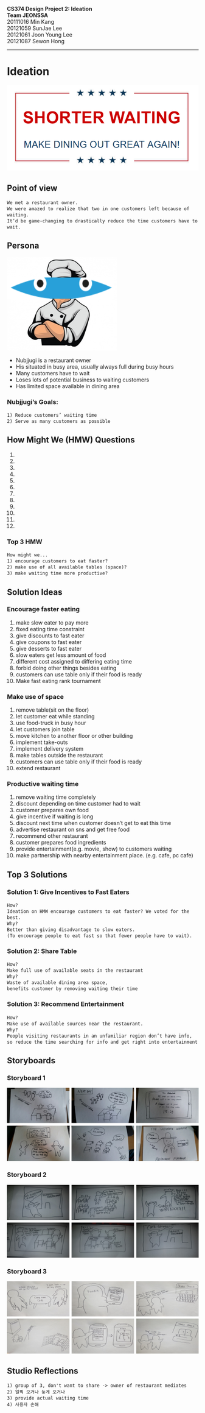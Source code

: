 **CS374 Design Project 2: Ideation**  
**Team JEONSSA**  
20111016 Min Kang  
20121059 SunJae Lee  
20121061 Joon Young Lee  
20121087 Sewon Hong

---

# Ideation
 ![alt text](title.PNG "Title: Shorter Waiting Make Dining Out Great Again")
 
## Point of view
	We met a restaurant owner.  
	We were amazed to realize that two in one customers left because of waiting.  
	It’d be game-changing to drastically reduce the time customers have to wait.

## Persona
 ![alt text](nubjjugi.PNG "Figure1. Nubjjugi, the persona")
 
* Nubjjugi is a restaurant owner
* His situated in busy area, usually always full during busy hours
* Many customers have to wait
* Loses lots of potential business to waiting customers
* Has limited space available in dining area

### Nubjjugi’s Goals:
	1) Reduce customers’ waiting time
	2) Serve as many customers as possible
 

## How Might We (HMW) Questions
1.
2.
3.
4.
5.
6.
7.
8.
9.
10.
11.
12.

### Top 3 HMW
	How might we...  
	1) encourage customers to eat faster?  
	2) make use of all available tables (space)?  
	3) make waiting time more productive?  


## Solution Ideas


### Encourage faster eating
1. make slow eater to pay more
2. fixed eating time constraint
3. give discounts to fast eater
4. give coupons to fast eater
5. give desserts to fast eater
6. slow eaters get less amount of food
7. different cost assigned to differing eating time
8. forbid doing other things besides eating
9. customers can use table only if their food is ready
10. Make fast eating rank tournament


### Make use of space
1. remove table(sit on the floor)
2. let customer eat while standing
3. use food-truck in busy hour
4. let customers join table
5. move kitchen to another floor or other building
6. implement take-outs
7. implement delivery system
8. make tables outside the restaurant
9. customers can use table only if their food is ready
10. extend restaurant


### Productive waiting time
1. remove waiting time completely
2. discount depending on time customer had to wait
3. customer prepares own food
4. give incentive if waiting is long
5. discount next time when customer doesn’t get to eat this time
6. advertise restaurant on sns and get free food
7. recommend other restaurant
8. customer prepares food ingredients
9. provide entertainment(e.g. movie, show) to customers waiting
10. make partnership with nearby entertainment place. (e.g. cafe, pc cafe)


## Top 3 Solutions
### Solution 1: Give Incentives to Fast Eaters
	How?  
	Ideation on HMW encourage customers to eat faster? We voted for the best.  
	Why?  
	Better than giving disadvantage to slow eaters.  
	(To encourage people to eat fast so that fewer people have to wait). 

### Solution 2: Share Table
	How?  
	Make full use of available seats in the restaurant  
	Why?  
	Waste of available dining area space, 
	benefits customer by removing waiting their time


### Solution 3: Recommend Entertainment
	How?  
	Make use of available sources near the restaurant. 
	Why?  
	People visiting restaurants in an unfamiliar region don’t have info,  
	so reduce the time searching for info and get right into entertainment


## Storyboards
### Storyboard 1
 ![alt text](storyboard1.png "Figure2. Storyboard of soultion 1")
 
 
### Storyboard 2
 ![alt text](storyboard2.png "Figure3. Storyboard of soultion 2")
 
 
 ### Storyboard 3
 ![alt text](storyboard3.png "Figure4. Storyboard of soultion 3")
 
 
 ## Studio Reflections
	1) group of 3, don't want to share -> owner of restaurant mediates
	2) 일찍 오거나 늦게 오거나 
	3) provide actual waiting time 
	4) 사용자 손해
